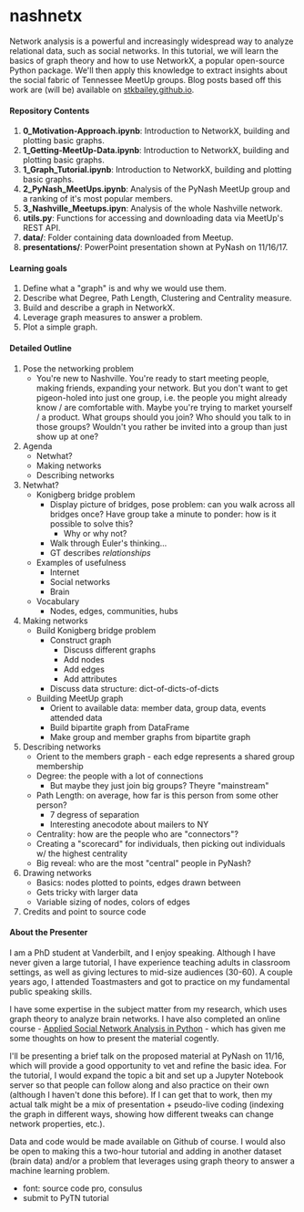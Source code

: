 # nashnetx
Network analysis is a powerful and increasingly widespread way to analyze relational data, such as social networks. In this tutorial, we will learn the basics of graph theory and how to use NetworkX, a popular open-source Python package. We'll then apply this knowledge to extract insights about the social fabric of Tennessee MeetUp groups. Blog posts based off this work are (will be) available on [stkbailey.github.io](https://stkbailey.github.io/).


#### Repository Contents
1. **0_Motivation-Approach.ipynb**: Introduction to NetworkX, building and plotting basic graphs.
2. **1_Getting-MeetUp-Data.ipynb**: Introduction to NetworkX, building and plotting basic graphs.
3. **1_Graph_Tutorial.ipynb**: Introduction to NetworkX, building and plotting basic graphs.
4. **2_PyNash_MeetUps.ipynb**: Analysis of the PyNash MeetUp group and a ranking of it's most popular members.
5. **3_Nashville_Meetups.ipyn**: Analysis of the whole Nashville network.
6. **utils.py**: Functions for accessing and downloading data via MeetUp's REST API.
7. **data/**: Folder containing data downloaded from Meetup.
8. **presentations/**: PowerPoint presentation shown at PyNash on 11/16/17.


#### Learning goals
1. Define what a "graph" is and why we would use them.
2. Describe what Degree, Path Length, Clustering and Centrality measure.
3. Build and describe a graph in NetworkX.
4. Leverage graph measures to answer a problem.
5. Plot a simple graph.


#### Detailed Outline
1. Pose the networking problem
	* You're new to Nashville. You're ready to start meeting people, making friends, expanding your network. But you don't want to get pigeon-holed into just one group, i.e. the people you might already know / are comfortable with. Maybe you're trying to market yourself / a product. What groups should you join? Who should you talk to in those groups? Wouldn't you rather be invited into a group than just show up at one?
2. Agenda
	- Netwhat?
	- Making networks
	- Describing networks
3. Netwhat?
	- Konigberg bridge problem
		* Display picture of bridges, pose problem: can you walk across all bridges once? Have group take a minute to ponder: how is it possible to solve this?
			* Why or why not?
		* Walk through Euler's thinking...
		* GT describes *relationships*
	- Examples of usefulness
		- Internet
		- Social networks
		- Brain
	- Vocabulary
		* Nodes, edges, communities, hubs
4. Making networks
	- Build Konigberg bridge problem
		* Construct graph
			* Discuss different graphs
			* Add nodes
			* Add edges
			* Add attributes
		* Discuss data structure: dict-of-dicts-of-dicts 
	- Building MeetUp graph
		* Orient to available data: member data, group data, events attended data
		* Build bipartite graph from DataFrame
		* Make group and member graphs from bipartite graph
5. Describing networks
	- Orient to the members graph - each edge represents a shared group membership
	- Degree: the people with a lot of connections
		- But maybe they just join big groups? Theyre "mainstream"
	- Path Length: on average, how far is this person from some other person?
		- 7 degress of separation
		- Interesting anecodote about mailers to NY
	- Centrality: how are the people who are "connectors"?
	- Creating a "scorecard" for individuals, then picking out individuals w/ the highest centrality
	- Big reveal: who are the most "central" people in PyNash?
6. Drawing networks
	* Basics: nodes plotted to points, edges drawn between
	* Gets tricky with larger data
	* Variable sizing of nodes, colors of edges
7. Credits and point to source code


#### About the Presenter

I am a PhD student at Vanderbilt, and I enjoy speaking. Although I have never given a large tutorial, I have experience teaching adults in classroom settings, as well as giving lectures to mid-size audiences (30-60). A couple years ago, I attended Toastmasters and got to practice on my fundamental public speaking skills.

I have some expertise in the subject matter from my research, which uses graph theory to analyze brain networks. I have also completed an online course - [Applied Social Network Analysis in Python](https://www.coursera.org/learn/python-social-network-analysis) - which has given me some thoughts on how to present the material cogently. 

I'll be presenting a brief talk on the proposed material at PyNash on 11/16, which will provide a good opportunity to vet and refine the basic idea. For the tutorial, I would expand the topic a bit and set up a Jupyter Notebook server so that people can follow along and also practice on their own (although I haven't done this before). If I can get that to work, then my actual talk might be a mix of presentation + pseudo-live coding (indexing the graph in different ways, showing how different tweaks can change network properties, etc.).

Data and code would be made available on Github of course. I would also be open to making this a two-hour tutorial and adding in another dataset (brain data) and/or a problem that leverages using graph theory to answer a machine learning problem. 
- font: source code pro, consulus
- submit to PyTN tutorial
